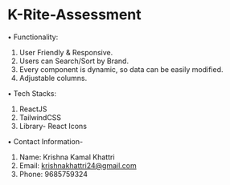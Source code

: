 # K-Rite-Assessment

•	Functionality: 
1.	User Friendly & Responsive.
2.	Users can Search/Sort by Brand.
3.	Every component is dynamic, so data can be easily modified.
4.	Adjustable columns.

•	Tech Stacks:
1.	ReactJS
2.	TailwindCSS
3.	Library- React Icons

• Contact Information-
1. Name: Krishna Kamal Khattri
2. Email: krishnakhattri24@gmail.com
3. Phone: 9685759324
